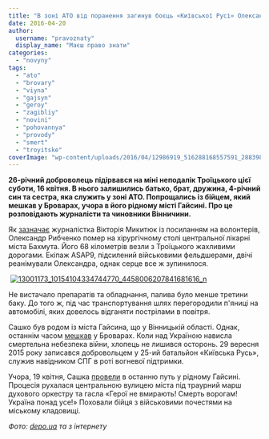 ```yaml
---
title: "В зоні АТО від поранення загинув боєць «Київської Русі» Олександр Рибченко"
date: 2016-04-20
author: 
  username: "pravoznaty"
  display_name: "Маєш право знати"
categories: 
  - "novyny"
tags: 
  - "ato"
  - "brovary"
  - "viyna"
  - "gajsyn"
  - "geroy"
  - "zagibliy"
  - "novini"
  - "pohovannya"
  - "provody"
  - "smert"
  - "troyitske"
coverImage: "wp-content/uploads/2016/04/12986919_516288168557591_2883983841686285722_n-Kopiya.jpg"
---
```


**26-річний доброволець підірвався на міні неподалік Троїцького цієї суботи, 16 квітня. В нього залишились батько, брат, дружина, 4-річний син та сестра, яка служить у зоні АТО. Попрощались із бійцем, який мешкав у Броварах, учора в його рідному місті Гайсині. Про це розповідають журналісти та чиновники Вінничини.**

Як [зазначає](https://www.facebook.com/photo.php?fbid=516288168557591&set=a.301857230000687.1073741827.100005292369125&type=3) журналістка Вікторія Микитюк із посиланням на волонтерів, Олександр Рибченко помер на хірургічному столі центральної лікарні міста Бахмута. Його 68 кілометрів везли з Троїцького жахливими дорогами. Екіпаж ASAP9, підсилений військовими фельдшерами, двічі реанімували Олександра, однак серце все ж зупинилося.

 [![13001173_10154104334744770_4458006207841681616_n](https://mpz.brovary.org/wp-content/uploads/2016/04/13001173_10154104334744770_4458006207841681616_n.jpg)](https://mpz.brovary.org/wp-content/uploads/2016/04/13001173_10154104334744770_4458006207841681616_n.jpg)

Не вистачало препаратів та обладнання, палива було менше третини баку. До того ж, під час транспортування шлях перегородили п'яниці на автомобілі, яких довелось відганяти пострілами в повітря.

Сашко був родом із міста Гайсина, що у Вінницькій області. Однак, останнім часом [мешкав](http://www.0432.ua/article/1195969) у Броварах. Коли над Україною нависла смертельна небезпека війни, хлопець не лишився осторонь. 29 вересня 2015 року записався добровольцем у 25-ий батальйон «Київська Русь», служив навідником СПГ в роті вогневої підтримки.

Учора, 19 квітня, Сашка [провели](http://gayrayrada.gov.ua/novyny/hajsynchany-provely-v-ostannyu-put-vojina-patriota-oleksandra-rybachenka.html) в останню путь у рідному Гайсині. Процесія рухалася центральною вулицею міста під траурний марш духового оркестру та гасла «Герої не вмирають! Смерть ворогам! Україна понад усе!» Поховали бійця з військовими почестями на міському кладовищі.

_Фото: [depo.ua](http://dn.depo.ua/ukr/dn/volonetri-rozpovili-yak-reanimobil-iz-pomirayuchim-soldatom-19042016130000) та з інтернету_
